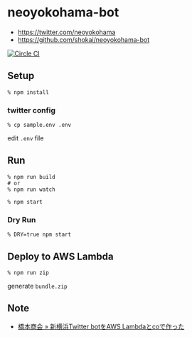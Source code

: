 # neoyokohama-bot

- https://twitter.com/neoyokohama
- https://github.com/shokai/neoyokohama-bot

[![Circle CI](https://circleci.com/gh/shokai/neoyokohama-bot.svg?style=svg)](https://circleci.com/gh/shokai/neoyokohama-bot)


## Setup

    % npm install

### twitter config

    % cp sample.env .env

edit `.env` file


## Run

    % npm run build
    # or
    % npm run watch

    % npm start

### Dry Run

    % DRY=true npm start

## Deploy to AWS Lambda

    % npm run zip

generate `bundle.zip`


## Note

- [橋本商会 » 新横浜Twitter botをAWS Lambdaとcoで作った](http://shokai.org/blog/archives/10465)
